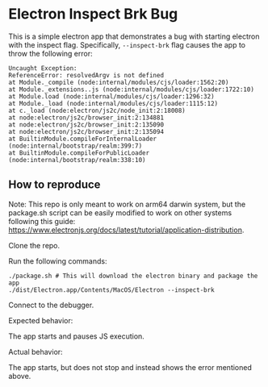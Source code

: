 # Electron Inspect Brk Bug

This is a simple electron app that demonstrates a bug with starting electron
with the inspect flag. Specifically, `--inspect-brk` flag causes the app to
throw the following error:

```
Uncaught Exception:
ReferenceError: resolvedArgv is not defined
at Module._compile (node:internal/modules/cjs/loader:1562:20)
at Module._extensions..js (node:internal/modules/cjs/loader:1722:10)
at Module.load (node:internal/modules/cjs/loader:1296:32)
at Module._load (node:internal/modules/cjs/loader:1115:12)
at c._load (node:electron/js2c/node_init:2:18008)
at node:electron/js2c/browser_init:2:134881
at node:electron/js2c/browser_init:2:135090
at node:electron/js2c/browser_init:2:135094
at BuiltinModule.compileForInternalLoader (node:internal/bootstrap/realm:399:7)
at BuiltinModule.compileForPublicLoader (node:internal/bootstrap/realm:338:10)
```

## How to reproduce

Note: This repo is only meant to work on arm64 darwin system, but the package.sh
script can be easily modified to work on other systems following this guide:
https://www.electronjs.org/docs/latest/tutorial/application-distribution.

Clone the repo.

Run the following commands:

```
./package.sh # This will download the electron binary and package the app
./dist/Electron.app/Contents/MacOS/Electron --inspect-brk
```

Connect to the debugger.

Expected behavior:

The app starts and pauses JS execution.

Actual behavior:

The app starts, but does not stop and instead shows the error mentioned above.
